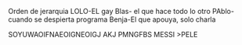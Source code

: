Orden de jerarquia
LOLO-EL gay
Blas- el que hace todo lo otro
PAblo- cuando se despierta programa
Benja-El que apouya, solo charla





SOYUWAOIFNAEOIGNEOIGJ AKJ PMNGFBS MESSI >PELE
